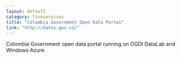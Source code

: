 ```yaml
---
layout: default
category: liveservices
title: "Columbia Government Open Data Portal"
link: "http://datos.gov.co/"
---
```

Colombia Government open data portal running on OGDI DataLab and Windows Azure.
